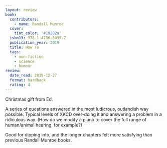 ```yaml
---
layout: review
book:
  contributors:
    - name: Randall Munroe
  cover:
    tint_color: '#19202a'
  isbn13: 978-1-4736-8035-7
  publication_year: 2019
  title: How To
  tags:
    - non-fiction
    - science
    - humour
review:
  date_read: 2019-12-27
  format: hardback
  rating: 4
---
```


Christmas gift from Ed.

A series of questions answered in the most ludicrous, outlandish way possible. Typical levels of XKCD over-doing it and answering a problem in a ridiculous way. (How do we modify a piano to cover the full range of human/animal hearing, for example?)

Good for dipping into, and the longer chapters felt more satisfying than previous Randall Munroe books.

